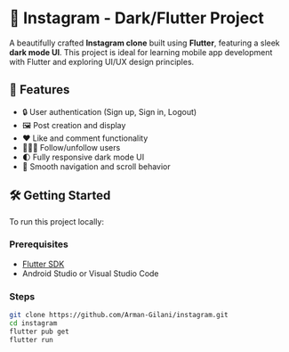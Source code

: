 # 📸 Instagram - Dark/Flutter Project

A beautifully crafted **Instagram clone** built using **Flutter**, featuring a sleek **dark mode UI**. This project is ideal for learning mobile app development with Flutter and exploring UI/UX design principles.

## 🚀 Features

- 🔒 User authentication (Sign up, Sign in, Logout)
- 🖼️ Post creation and display
- ❤️ Like and comment functionality
- 🧑‍🤝‍🧑 Follow/unfollow users
- 🌓 Fully responsive dark mode UI
- 📲 Smooth navigation and scroll behavior

## 🛠️ Getting Started

To run this project locally:

### Prerequisites
- [Flutter SDK](https://flutter.dev/docs/get-started/install)
- Android Studio or Visual Studio Code

### Steps

```bash
git clone https://github.com/Arman-Gilani/instagram.git
cd instagram
flutter pub get
flutter run

